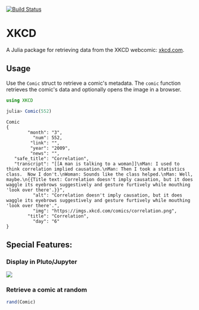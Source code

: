 [![Build Status](https://travis-ci.org/joshday/XKCD.jl.svg?branch=master)](https://travis-ci.org/joshday/XKCD.jl)

# XKCD

A Julia package for retrieving data from the XKCD webcomic: [xkcd.com](https://xkcd.com).

## Usage

Use the `Comic` struct to retrieve a comic's metadata.
The `comic` function retrieves the comic's data and optionally opens the image in a browser.

```julia
using XKCD

julia> Comic(552)
```

```
Comic
{
        "month": "3",
          "num": 552,
         "link": "",
         "year": "2009",
         "news": "",
   "safe_title": "Correlation",
   "transcript": "[[A man is talking to a woman]]\nMan: I used to think correlation implied causation.\nMan: Then I took a statistics class.  Now I don't.\nWoman: Sounds like the class helped.\nMan: Well, maybe.\n{{Title text: Correlation doesn't imply causation, but it does waggle its eyebrows suggestively and gesture furtively while mouthing 'look over there'.}}",
          "alt": "Correlation doesn't imply causation, but it does waggle its eyebrows suggestively and gesture furtively while mouthing 'look over there'.",
          "img": "https://imgs.xkcd.com/comics/correlation.png",
        "title": "Correlation",
          "day": "6"
}
```

## Special Features:

### Display in Pluto/Jupyter

![](https://user-images.githubusercontent.com/8075494/106803558-57100e00-6632-11eb-8fdb-c2050d91ef2a.png)

### Retrieve a comic at random

```julia
rand(Comic)
```
